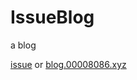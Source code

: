 # IssueBlog
a blog

[issue](https://github.com/4rnold/Blog/issues) or [blog.00008086.xyz](http://blog.00008086.xyz)

